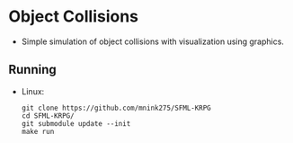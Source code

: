 # Object Collisions

- Simple simulation of object collisions with visualization using graphics.

## Running
- Linux:
  ```shell
  git clone https://github.com/mnink275/SFML-KRPG
  cd SFML-KRPG/
  git submodule update --init
  make run
  ```
